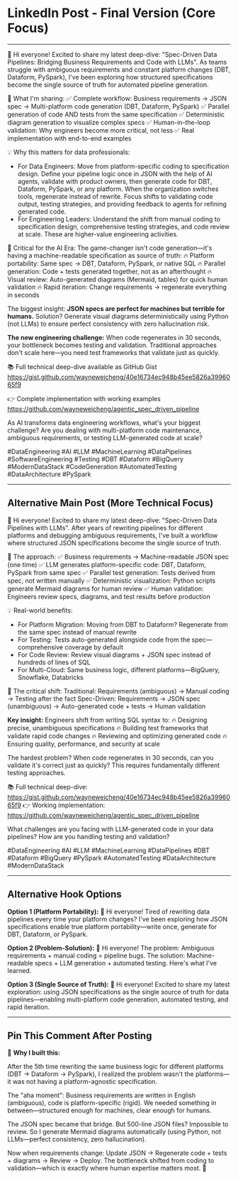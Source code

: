 # LinkedIn Post - Final Version (Core Focus)

---

🚀 Hi everyone! Excited to share my latest deep-dive: "Spec-Driven Data Pipelines: Bridging Business Requirements and Code with LLMs". As teams struggle with ambiguous requirements and constant platform changes (DBT, Dataform, PySpark), I've been exploring how structured specifications become the single source of truth for automated pipeline generation.

🎯 What I'm sharing:
✅ Complete workflow: Business requirements → JSON spec → Multi-platform code generation (DBT, Dataform, PySpark)
✅ Parallel generation of code AND tests from the same specification
✅ Deterministic diagram generation to visualize complex specs
✅ Human-in-the-loop validation: Why engineers become more critical, not less
✅ Real implementation with end-to-end examples

💡 Why this matters for data professionals:
- For Data Engineers: Move from platform-specific coding to specification design. Define your pipeline logic once in JSON with the help of AI agents, validate with product owners, then generate code for DBT, Dataform, PySpark, or any platform. When the organization switches tools, regenerate instead of rewrite. Focus shifts to validating code output, testing strategies, and providing feedback to agents for refining generated code.
- For Engineering Leaders: Understand the shift from manual coding to specification design, comprehensive testing strategies, and code review at scale. These are higher-value engineering activities.

🤖 Critical for the AI Era:
The game-changer isn't code generation—it's having a machine-readable specification as source of truth:
🔥 Platform portability: Same spec → DBT, Dataform, PySpark, or native SQL
🔥 Parallel generation: Code + tests generated together, not as an afterthought
🔥 Visual review: Auto-generated diagrams (Mermaid, tables) for quick human validation
🔥 Rapid iteration: Change requirements → regenerate everything in seconds

The biggest insight: **JSON specs are perfect for machines but terrible for humans.** Solution? Generate visual diagrams deterministically using Python (not LLMs) to ensure perfect consistency with zero hallucination risk.

**The new engineering challenge:** When code regenerates in 30 seconds, your bottleneck becomes testing and validation. Traditional approaches don't scale here—you need test frameworks that validate just as quickly.

📚 Full technical deep-dive available as GitHub Gist
https://gist.github.com/wayneweicheng/40e16734ec948b45ee5826a3996065f9

👉 Complete implementation with working examples
https://github.com/wayneweicheng/agentic_spec_driven_pipeline

As AI transforms data engineering workflows, what's your biggest challenge? Are you dealing with multi-platform code maintenance, ambiguous requirements, or testing LLM-generated code at scale?

#DataEngineering #AI #LLM #MachineLearning #DataPipelines #SoftwareEngineering #Testing #DBT #Dataform #BigQuery #ModernDataStack #CodeGeneration #AutomatedTesting #DataArchitecture #PySpark

---

## Alternative Main Post (More Technical Focus)

🚀 Hi everyone! Excited to share my latest deep-dive: "Spec-Driven Data Pipelines with LLMs". After years of rewriting pipelines for different platforms and debugging ambiguous requirements, I've built a workflow where structured JSON specifications become the single source of truth.

🎯 The approach:
✅ Business requirements → Machine-readable JSON spec (one time)
✅ LLM generates platform-specific code: DBT, Dataform, PySpark from same spec
✅ Parallel test generation: Tests derived from spec, not written manually
✅ Deterministic visualization: Python scripts generate Mermaid diagrams for human review
✅ Human validation: Engineers review specs, diagrams, and test results before production

💡 Real-world benefits:
- For Platform Migration: Moving from DBT to Dataform? Regenerate from the same spec instead of manual rewrite
- For Testing: Tests auto-generated alongside code from the spec—comprehensive coverage by default
- For Code Review: Review visual diagrams + JSON spec instead of hundreds of lines of SQL
- For Multi-Cloud: Same business logic, different platforms—BigQuery, Snowflake, Databricks

🤖 The critical shift:
Traditional: Requirements (ambiguous) → Manual coding → Testing after the fact
Spec-Driven: Requirements → JSON spec (unambiguous) → Auto-generated code + tests → Human validation

**Key insight:** Engineers shift from writing SQL syntax to:
🔥 Designing precise, unambiguous specifications
🔥 Building test frameworks that validate rapid code changes
🔥 Reviewing and optimizing generated code
🔥 Ensuring quality, performance, and security at scale

The hardest problem? When code regenerates in 30 seconds, can you validate it's correct just as quickly? This requires fundamentally different testing approaches.

📚 Full technical deep-dive: https://gist.github.com/wayneweicheng/40e16734ec948b45ee5826a3996065f9
👉 Working implementation: https://github.com/wayneweicheng/agentic_spec_driven_pipeline

What challenges are you facing with LLM-generated code in your data pipelines? How are you handling testing and validation?

#DataEngineering #AI #LLM #MachineLearning #DataPipelines #DBT #Dataform #BigQuery #PySpark #AutomatedTesting #DataArchitecture #ModernDataStack

---

## Alternative Hook Options

**Option 1 (Platform Portability):**
🚀 Hi everyone! Tired of rewriting data pipelines every time your platform changes? I've been exploring how JSON specifications enable true platform portability—write once, generate for DBT, Dataform, or PySpark.

**Option 2 (Problem-Solution):**
🚀 Hi everyone! The problem: Ambiguous requirements + manual coding = pipeline bugs. The solution: Machine-readable specs + LLM generation + automated testing. Here's what I've learned.

**Option 3 (Single Source of Truth):**
🚀 Hi everyone! Excited to share my latest exploration: using JSON specifications as the single source of truth for data pipelines—enabling multi-platform code generation, automated testing, and rapid iteration.

---

## Pin This Comment After Posting

💭 **Why I built this:**

After the 5th time rewriting the same business logic for different platforms (DBT → Dataform → PySpark), I realized the problem wasn't the platforms—it was not having a platform-agnostic specification.

The "aha moment": Business requirements are written in English (ambiguous), code is platform-specific (rigid). We needed something in between—structured enough for machines, clear enough for humans.

The JSON spec became that bridge. But 500-line JSON files? Impossible to review. So I generate Mermaid diagrams automatically (using Python, not LLMs—perfect consistency, zero hallucination).

Now when requirements change: Update JSON → Regenerate code + tests + diagrams → Review → Deploy. The bottleneck shifted from coding to validation—which is exactly where human expertise matters most. 🎯